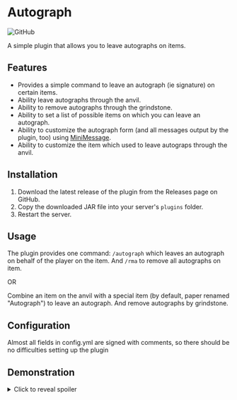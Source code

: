 # Autograph
![GitHub](https://img.shields.io/github/license/qu4ks/Autograph?style=flat-square)

A simple plugin that allows you to leave autographs on items.

## Features

- Provides a simple command to leave an autograph (ie signature) on certain items.
- Ability leave autographs through the anvil.
- Ability to remove autographs through the grindstone.
- Ability to set a list of possible items on which you can leave an autograph.
- Ability to customize the autograph form (and all messages output by the plugin, too) using [MiniMessage](https://docs.advntr.dev/minimessage/index.html).
- Ability to customize the item which used to leave autograps through the anvil.

## Installation

1. Download the latest release of the plugin from the Releases page on GitHub.
2. Copy the downloaded JAR file into your server's `plugins` folder.
3. Restart the server.

## Usage

The plugin provides one command: `/autograph` which leaves an autograph on behalf of the player on the item.
And `/rma` to remove all autographs on item.

OR

Combine an item on the anvil with a special item (by default, paper renamed "Autograph") to leave an autograph.
And remove autographs by grindstone.

## Configuration

Almost all fields in config.yml are signed with comments, so there should be no difficulties setting up the plugin

## Demonstration
<details>
   <summary>Click to reveal spoiler</summary>
  <img src="https://raw.githubusercontent.com/qu4ks/Autograph/master/demo.gif">
  <img src="https://raw.githubusercontent.com/qu4ks/Autograph/master/demo2.gif">
</details>
